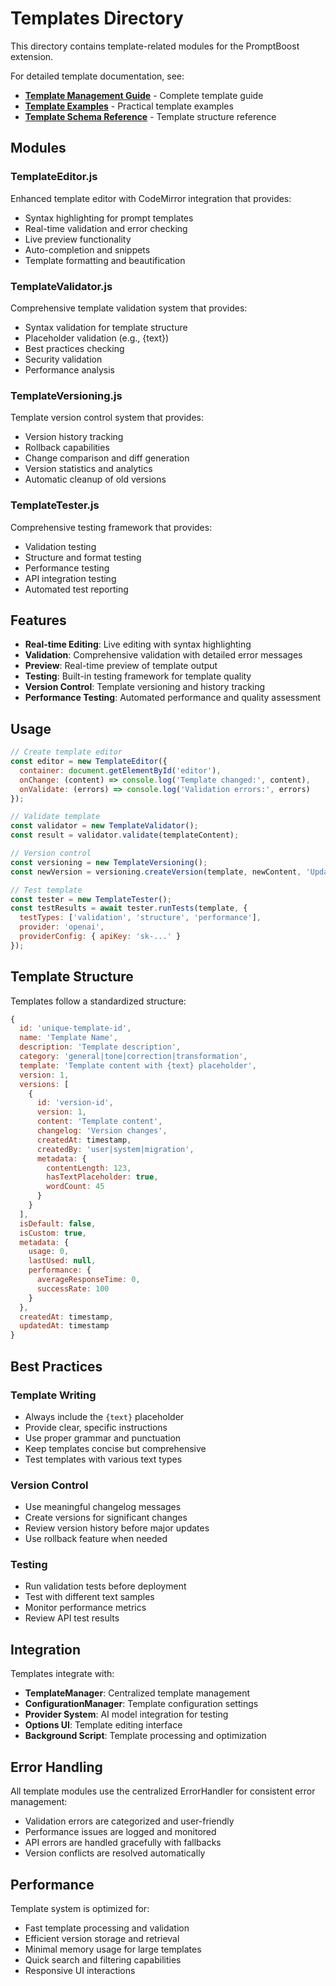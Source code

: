 # Templates Directory

This directory contains template-related modules for the PromptBoost extension.

For detailed template documentation, see:

- **[Template Management Guide](../docs/guides/templates.md)** - Complete template guide
- **[Template Examples](../docs/examples/templates.md)** - Practical template examples
- **[Template Schema Reference](../docs/reference/templates.md)** - Template structure reference

## Modules

### TemplateEditor.js

Enhanced template editor with CodeMirror integration that provides:

- Syntax highlighting for prompt templates
- Real-time validation and error checking
- Live preview functionality
- Auto-completion and snippets
- Template formatting and beautification

### TemplateValidator.js

Comprehensive template validation system that provides:

- Syntax validation for template structure
- Placeholder validation (e.g., {text})
- Best practices checking
- Security validation
- Performance analysis

### TemplateVersioning.js

Template version control system that provides:

- Version history tracking
- Rollback capabilities
- Change comparison and diff generation
- Version statistics and analytics
- Automatic cleanup of old versions

### TemplateTester.js

Comprehensive testing framework that provides:

- Validation testing
- Structure and format testing
- Performance testing
- API integration testing
- Automated test reporting

## Features

- **Real-time Editing**: Live editing with syntax highlighting
- **Validation**: Comprehensive validation with detailed error messages
- **Preview**: Real-time preview of template output
- **Testing**: Built-in testing framework for template quality
- **Version Control**: Template versioning and history tracking
- **Performance Testing**: Automated performance and quality assessment

## Usage

```javascript
// Create template editor
const editor = new TemplateEditor({
  container: document.getElementById('editor'),
  onChange: (content) => console.log('Template changed:', content),
  onValidate: (errors) => console.log('Validation errors:', errors)
});

// Validate template
const validator = new TemplateValidator();
const result = validator.validate(templateContent);

// Version control
const versioning = new TemplateVersioning();
const newVersion = versioning.createVersion(template, newContent, 'Updated instructions');

// Test template
const tester = new TemplateTester();
const testResults = await tester.runTests(template, {
  testTypes: ['validation', 'structure', 'performance'],
  provider: 'openai',
  providerConfig: { apiKey: 'sk-...' }
});
```

## Template Structure

Templates follow a standardized structure:

```javascript
{
  id: 'unique-template-id',
  name: 'Template Name',
  description: 'Template description',
  category: 'general|tone|correction|transformation',
  template: 'Template content with {text} placeholder',
  version: 1,
  versions: [
    {
      id: 'version-id',
      version: 1,
      content: 'Template content',
      changelog: 'Version changes',
      createdAt: timestamp,
      createdBy: 'user|system|migration',
      metadata: {
        contentLength: 123,
        hasTextPlaceholder: true,
        wordCount: 45
      }
    }
  ],
  isDefault: false,
  isCustom: true,
  metadata: {
    usage: 0,
    lastUsed: null,
    performance: {
      averageResponseTime: 0,
      successRate: 100
    }
  },
  createdAt: timestamp,
  updatedAt: timestamp
}
```

## Best Practices

### Template Writing

- Always include the `{text}` placeholder
- Provide clear, specific instructions
- Use proper grammar and punctuation
- Keep templates concise but comprehensive
- Test templates with various text types

### Version Control

- Use meaningful changelog messages
- Create versions for significant changes
- Review version history before major updates
- Use rollback feature when needed

### Testing

- Run validation tests before deployment
- Test with different text samples
- Monitor performance metrics
- Review API test results

## Integration

Templates integrate with:

- **TemplateManager**: Centralized template management
- **ConfigurationManager**: Template configuration settings
- **Provider System**: AI model integration for testing
- **Options UI**: Template editing interface
- **Background Script**: Template processing and optimization

## Error Handling

All template modules use the centralized ErrorHandler for consistent error management:

- Validation errors are categorized and user-friendly
- Performance issues are logged and monitored
- API errors are handled gracefully with fallbacks
- Version conflicts are resolved automatically

## Performance

Template system is optimized for:

- Fast template processing and validation
- Efficient version storage and retrieval
- Minimal memory usage for large templates
- Quick search and filtering capabilities
- Responsive UI interactions
